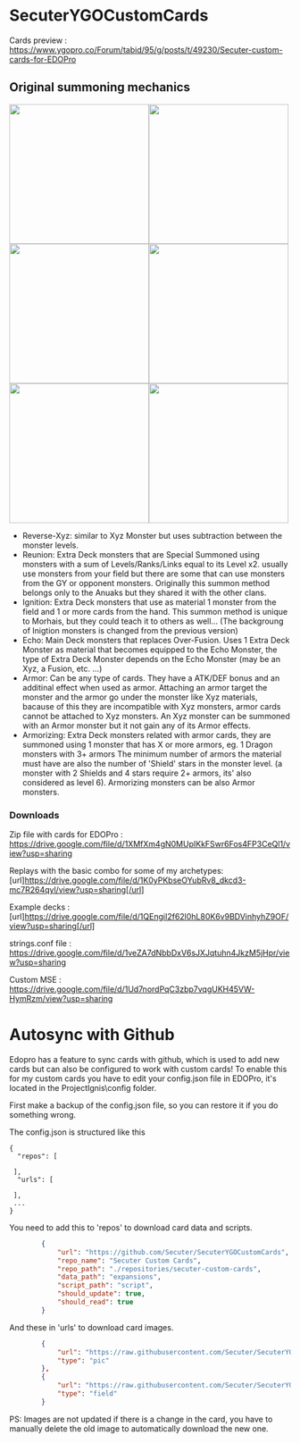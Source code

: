 # SecuterYGOCustomCards
Cards preview : https://www.ygopro.co/Forum/tabid/95/g/posts/t/49230/Secuter-custom-cards-for-EDOPro

## Original summoning mechanics
<img src="https://i.imgur.com/xKPvoQZ.png" width="250" /><img src="https://i.imgur.com/l8T0U6y.png" width="250" /><img src="https://i.imgur.com/SQRbedk.png" width="250" /><img src="https://i.imgur.com/U6iACKB.png" width="250" /><img src="https://i.imgur.com/259NWWp.png" width="250" /><img src="https://i.imgur.com/c5suEB4.png" width="250" />
- Reverse-Xyz: similar to Xyz Monster but uses subtraction between the monster levels.
- Reunion: Extra Deck monsters that are Special Summoned using monsters with a sum of Levels/Ranks/Links equal to its Level x2.
usually use monsters from your field but there are some that can use monsters from the GY or opponent monsters.
Originally this summon method belongs only to the Anuaks but they shared it with the other clans.
- Ignition: Extra Deck monsters that use as material 1 monster from the field and 1 or more cards from the hand.
This summon method is unique to Morhais, but they could teach it to others as well... (The backgroung of Inigtion monsters is changed from the previous version)
- Echo: Main Deck monsters that replaces Over-Fusion. Uses 1 Extra Deck Monster as material that becomes equipped to the Echo Monster, the type of Extra Deck Monster depends on the Echo Monster (may be an Xyz, a Fusion, etc. ...)
- Armor: Can be any type of cards. They have a ATK/DEF bonus and an additinal effect when used as armor. Attaching an armor target the monster and the armor go under the monster like Xyz materials, bacause of this they are incompatible with Xyz monsters, armor cards cannot be attached to Xyz monsters. An Xyz monster can be summoned with an Armor monster but it not gain any of its Armor effects.
- Armorizing: Extra Deck monsters related with armor cards, they are summoned using 1 monster that has X or more armors, eg. 1 Dragon monsters with 3+ armors
The minimum number of armors the material must have are also the number of 'Shield' stars in the monster level. (a monster with 2 Shields and 4 stars require 2+ armors, its' also considered as level 6). Armorizing monsters can be also Armor monsters.

### Downloads
Zip file with cards for EDOPro : https://drive.google.com/file/d/1XMfXm4gN0MUpIKkFSwr6Fos4FP3CeQl1/view?usp=sharing

Replays with the basic combo for some of my archetypes: [url]https://drive.google.com/file/d/1K0yPKbseOYubRv8_dkcd3-mc7R264qyl/view?usp=sharing[/url]

Example decks : [url]https://drive.google.com/file/d/1QEngiI2f62l0hL80K6v9BDVinhyhZ9OF/view?usp=sharing[/url]

strings.conf file : https://drive.google.com/file/d/1veZA7dNbbDxV6sJXJqtuhn4JkzM5jHpr/view?usp=sharing

Custom MSE : https://drive.google.com/file/d/1Ud7nordPqC3zbp7vqgUKH45VW-HymRzm/view?usp=sharing

# Autosync with Github

Edopro has a feature to sync cards with github, which is used to add new cards but can also be configured to work with custom cards!
To enable this for my custom cards you have to edit your config.json file in EDOPro, it's located in the ProjectIgnis\config folder.

First make a backup of the config.json file, so you can restore it if you do something wrong.

The config.json is structured like this
```
{
  "repos": [
  
 ],
  "urls": [
  
 ],
 ...
}
```

You need to add this to 'repos' to download card data and scripts.
```json
		{
			"url": "https://github.com/Secuter/SecuterYGOCustomCards",
			"repo_name": "Secuter Custom Cards",
			"repo_path": "./repositories/secuter-custom-cards",
			"data_path": "expansions",
			"script_path": "script",
			"should_update": true,
			"should_read": true
		}
```

And these in 'urls' to download card images.
```json
		{
			"url": "https://raw.githubusercontent.com/Secuter/SecuterYGOCustomCards-pics/master/{}.png",
			"type": "pic"
		},
		{
			"url": "https://raw.githubusercontent.com/Secuter/SecuterYGOCustomCards-pics/master/field/{}.png",
			"type": "field"
		}
```

PS: Images are not updated if there is a change in the card, you have to manually delete the old image to automatically download the new one.
